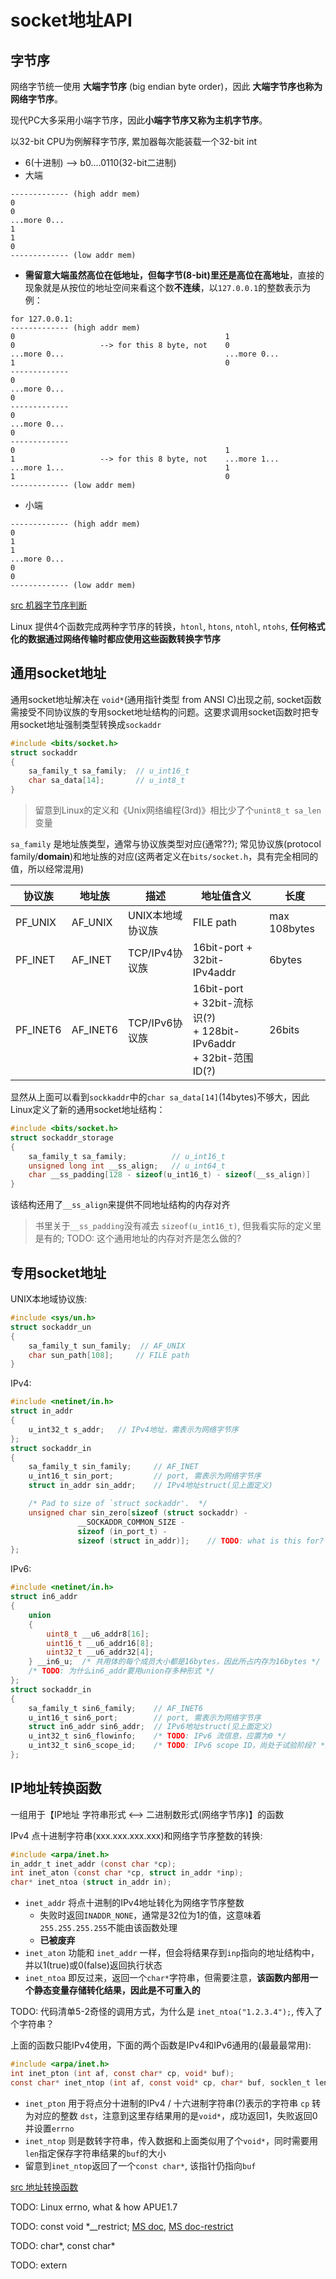 # socket地址API

## 字节序

网络字节统一使用 **大端字节序** (big endian byte order)，因此 **大端字节序也称为网络字节序**。

现代PC大多采用小端字节序，因此**小端字节序又称为主机字节序**。

以32-bit CPU为例解释字节序, 累加器每次能装载一个32-bit int
- 6(十进制) --> b0....0110(32-bit二进制)
- 大端
```
------------- (high addr mem)
0
0
...more 0...
1
1
0
------------- (low addr mem)
```
- **需留意大端虽然高位在低地址，但每字节(8-bit)里还是高位在高地址**，直接的现象就是从按位的地址空间来看这个数**不连续**，以`127.0.0.1`的整数表示为例：
```
for 127.0.0.1:
------------- (high addr mem)
0                                               1
0                   --> for this 8 byte, not    0
...more 0...                                    ...more 0...
1                                               0
-------------
0
...more 0...
0
-------------
0
...more 0...
0
-------------
0                                               1
1                   --> for this 8 byte, not    ...more 1...
...more 1...                                    1
1                                               0
------------- (low addr mem)
```
- 小端
```
------------- (high addr mem)
0
1
1
...more 0...
0
0
------------- (low addr mem)
```

[src 机器字节序判断](./5-1_byteorder.c)

Linux 提供4个函数完成两种字节序的转换，`htonl`, `htons`, `ntohl`, `ntohs`, **任何格式化的数据通过网络传输时都应使用这些函数转换字节序**

## 通用socket地址

通用socket地址解决在 `void*`(通用指针类型 from ANSI C)出现之前, socket函数需接受不同协议族的专用socket地址结构的问题。这要求调用socket函数时把专用socket地址强制类型转换成`sockaddr`
```c
#include <bits/socket.h>
struct sockaddr
{
    sa_family_t sa_family;  // u_int16_t
    char sa_data[14];       // u_int8_t
}
```
> 留意到Linux的定义和《Unix网络编程(3rd)》相比少了个`unint8_t sa_len`变量

`sa_family` 是地址族类型，通常与协议族类型对应(通常??); 常见协议族(protocol family/**domain**)和地址族的对应(这两者定义在`bits/socket.h`，具有完全相同的值，所以经常混用)

|协议族|地址族|描述|地址值含义|长度|
|--|--|--|--|--|
|PF_UNIX|AF_UNIX|UNIX本地域协议族|FILE path| max 108bytes|
|PF_INET|AF_INET|TCP/IPv4协议族|16bit-port + 32bit-IPv4addr| 6bytes|
|PF_INET6|AF_INET6|TCP/IPv6协议族|16bit-port <br>+ 32bit-流标识(?) <br>+ 128bit-IPv6addr <br>+ 32bit-范围ID(?)|26bits

显然从上面可以看到`sockkaddr`中的`char sa_data[14]`(14bytes)不够大，因此Linux定义了新的通用socket地址结构：
```c
#include <bits/socket.h>
struct sockaddr_storage
{
    sa_family_t sa_family;          // u_int16_t
    unsigned long int __ss_align;   // u_int64_t
    char __ss_padding[128 - sizeof(u_int16_t) - sizeof(__ss_align)]
}
```
该结构还用了`__ss_align`来提供不同地址结构的内存对齐
> 书里关于`__ss_padding`没有减去 `sizeof(u_int16_t)`, 但我看实际的定义里是有的; TODO: 这个通用地址的内存对齐是怎么做的?

## 专用socket地址

UNIX本地域协议族:
```c
#include <sys/un.h>
struct sockaddr_un
{
    sa_family_t sun_family;  // AF_UNIX
    char sun_path[108];     // FILE path
}
```

IPv4:
```c
#include <netinet/in.h>
struct in_addr
{
    u_int32_t s_addr;   // IPv4地址，需表示为网络字节序
};
struct sockaddr_in
{
    sa_family_t sin_family;     // AF_INET
    u_int16_t sin_port;			// port, 需表示为网络字节序
    struct in_addr sin_addr;	// IPv4地址struct(见上面定义)

    /* Pad to size of `struct sockaddr'.  */
    unsigned char sin_zero[sizeof (struct sockaddr) -
			   __SOCKADDR_COMMON_SIZE -
			   sizeof (in_port_t) -
			   sizeof (struct in_addr)];    // TODO: what is this for?
};
```

IPv6:
```c
#include <netinet/in.h>
struct in6_addr
{
    union
    {
        uint8_t __u6_addr8[16];
        uint16_t __u6_addr16[8];
        uint32_t __u6_addr32[4];
    } __in6_u;  /* 共用体的每个成员大小都是16bytes，因此所占内存为16bytes */
    /* TODO: 为什么in6_addr要用union存多种形式 */
};
struct sockaddr_in
{
    sa_family_t sin6_family;    // AF_INET6
    u_int16_t sin6_port;        // port, 需表示为网络字节序
    struct in6_addr sin6_addr;	// IPv6地址struct(见上面定义)
    u_int32_t sin6_flowinfo;    /* TODO: IPv6 流信息，应置为0 */
    u_int32_t sin6_scope_id;	/* TODO: IPv6 scope ID，尚处于试验阶段? */
};
```

## IP地址转换函数

一组用于【IP地址 字符串形式 <--> 二进制数形式(网络字节序)】的函数

IPv4 点十进制字符串(xxx.xxx.xxx.xxx)和网络字节序整数的转换:
```c
#include <arpa/inet.h>
in_addr_t inet_addr (const char *cp);
int inet_aton (const char *cp, struct in_addr *inp);
char* inet_ntoa (struct in_addr in);
```

- `inet_addr` 将点十进制的IPv4地址转化为网络字节序整数
  - 失败时返回`INADDR_NONE`，通常是32位为1的值，这意味着`255.255.255.255`不能由该函数处理
  - **已被废弃**
- `inet_aton` 功能和 `inet_addr` 一样，但会将结果存到`inp`指向的地址结构中，并以1(true)或0(false)返回执行状态
- `inet_ntoa` 即反过来，返回一个`char*`字符串，但需要注意，**该函数内部用一个静态变量存储转化结果，因此是不可重入的**

TODO: 代码清单5-2奇怪的调用方式，为什么是 `inet_ntoa("1.2.3.4");`, 传入了个字符串？

上面的函数只能IPv4使用，下面的两个函数是IPv4和IPv6通用的(最最最常用):
```c
#include <arpa/inet.h>
int inet_pton (int af, const char* cp, void* buf);
const char* inet_ntop (int af, const void* cp, char* buf, socklen_t len);
```
- `inet_pton` 用于将点分十进制的IPv4 / 十六进制字符串(?)表示的字符串 `cp` 转为对应的整数 `dst`，注意到这里存结果用的是`void*`，成功返回1，失败返回0并设置`errno`
- `inet_ntop` 则是数转字符串，传入数据和上面类似用了个`void*`，同时需要用`len`指定保存字符串结果的`buf`的大小
- 留意到`inet_ntop`返回了一个`const char*`, 该指针仍指向`buf`

[src 地址转换函数](./5-1_addr_translate.c)


TODO: Linux errno, what & how APUE1.7

TODO: const void *__restrict; [MS doc](https://docs.microsoft.com/en-us/cpp/cpp/extension-restrict?view=msvc-160https://docs.microsoft.com/en-us/cpp/cpp/extension-restrict?view=msvc-160), [MS doc-restrict](https://docs.microsoft.com/en-us/cpp/cpp/restrict?view=msvc-160)

TODO: char*, const char*

TODO: extern